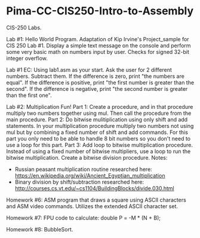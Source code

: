 # Pima-CC-CIS250-Intro-to-Assembly
CIS-250 Labs.

Lab #1: Hello World Program. Adaptation of Kip Irvine's Project_sample for CIS 250 Lab #1. Display a simple text message on the console and perform some very basic math on numbers input by user. Checks for signed 32-bit integer overflow.

Lab #1 EC: Using lab1.asm as your start. Ask the user for 2 different numbers. Subtract them. If the difference is zero, print "the numbers are equal". If the difference is positive, print "the first number is greater than the second". If the difference is negative, print "the second number is greater than the first one".

Lab #2: Multiplication Fun! Part 1: Create a procedure, and in that procedure multiply two numbers together using mul. Then call the procedure from the main procedure. Part 2: Do bitwise mulitiplication using only shift and add statements. In your multiplication procedure multiply two numbers not using mul but by combining a fixed number of shift and add commands. For this part you only need to be able to handle 8 bit numbers so you don't need to use a loop for this part. Part 3: Add loop to bitwise multiplication procedure. Instead of using a fixed number of bitwise multipliers, use a loop to run the bitwise multiplication. Create a bitwise division procedure.
Notes:
* Russian peasant multiplication routine researched here: https://en.wikipedia.org/wiki/Ancient_Egyptian_multiplication
* Binary division by shift/subtraction researched here: http://courses.cs.vt.edu/~cs1104/BuildingBlocks/divide.030.html

Homework #6: ASM program that draws a square using ASCII characters and ASM video commands. Utilizes the extended ASCII character set.

Homework #7: FPU code to calculate:  double P = -M * (N + B);

Homework #8: BubbleSort.

